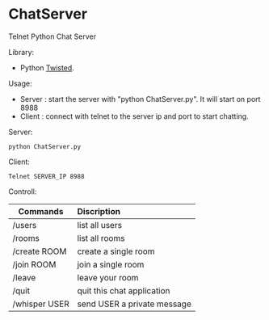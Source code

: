 # ChatServer
Telnet Python Chat Server

Library:
- Python [Twisted][1]. 

Usage:
- Server : start the server with "python ChatServer.py". It will start on port 8988
- Client : connect with telnet to the server ip and port to start chatting.

Server:
```
python ChatServer.py
```
Client:
```
Telnet SERVER_IP 8988
```



Controll:

| Commands      | Discription      |
| ------------- |:-------------|
| /users      | list all users |
| /rooms      | list all rooms      |
| /create ROOM | create a single room      |
| /join ROOM  | join a single room      |
| /leave | leave your room      |
| /quit | quit this chat application      |
| /whisper USER | send USER a private message     |



[1]: http://twistedmatrix.com/trac/
